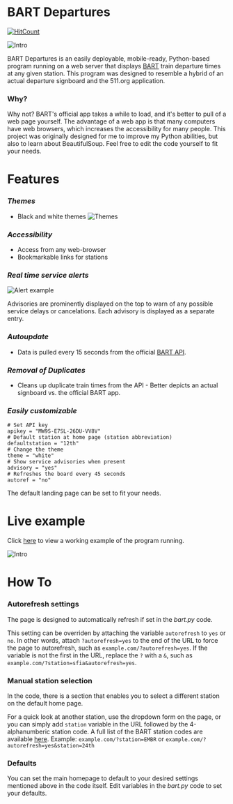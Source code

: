 




# BART Departures
[![HitCount](http://hits.dwyl.com/jimeelicious/bartdepartures.svg)](http://hits.dwyl.com/jimeelicious/bartdepartures) 

![Intro](img/times.png) 

BART Departures is an easily deployable, mobile-ready, Python-based program running on 
a web server that displays [BART](https://www.bart.gov) train departure times at any given station. This program was designed to resemble a hybrid of an actual departure signboard and the 511.org application.

### Why?
Why not? BART's official app takes a while to load, and it's better to pull of a web page yourself. The advantage of a web app is that many computers have web browsers, which increases the accessibility for many people. This 
project was originally designed for me to improve my Python abilities, but also to learn about BeautifulSoup. Feel free to edit the code yourself to fit your needs.

# **Features**
### *Themes*
   - Black and white themes
   ![Themes](img/themes.png)

### *Accessibility*
   - Access from any web-browser
   - Bookmarkable links for stations
### *Real time service alerts*
   ![Alert example](img/alerts.png)

Advisories are prominently displayed on the top to warn of any possible service delays or cancelations. Each advisory is displayed as a separate entry.
### *Autoupdate*
- Data is pulled every 15 seconds from the official [BART API](https://api.bart.gov).
### *Removal of Duplicates*
- Cleans up duplicate train times from the API - Better depicts an actual signboard vs. the official BART app.
  
### *Easily customizable*
```
# Set API key
apikey = "MW9S-E7SL-26DU-VV8V"
# Default station at home page (station abbreviation)
defaultstation = "12th"
# Change the theme
theme = "white"
# Show service advisories when present
advisory = "yes"
# Refreshes the board every 45 seconds
autoref = "no" 
``` 
The default landing page can be set to fit your needs.
  
# **Live example**
Click [here](https://live.homelab.app) to view a working example of the program running. 

![Intro](img/screenshot.png)

# **How To**
### Autorefresh settings
The page is designed to automatically refresh if set in the *bart.py* code. 

This setting can be overriden by attaching the variable `autorefresh` to `yes` or `no`. In other words, attach `?autorefresh=yes` to the end of the URL to force the page to autorefresh, such as `example.com/?autorefresh=yes`. If the variable is not the first in the URL, replace the `?` with a `&`, such as `example.com/?station=sfia&autorefresh=yes`.

### Manual station selection
In the code, there is a section that enables you to select a different station on the default home page. 

For a quick look at another station, use the dropdown form on the page, or you can simply add `station` variable in the URL followed by the 4-alphanumberic station code. A full list of the BART station 
codes are available [here](http://api.bart.gov/docs/overview/abbrev.aspx). Example: `example.com/?station=EMBR` or `example.com/?autorefresh=yes&station=24th`

### Defaults
You can set the main homepage to default to your desired settings mentioned above in the code itself. Edit variables in the *bart.py* code to set your defaults.
